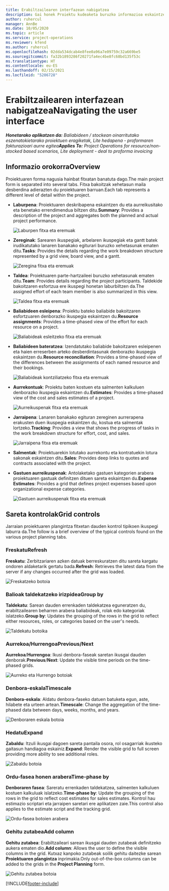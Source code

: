 ```yaml
---
title: Erabiltzailearen interfazean nabigatzea
description: Gai honek Proiektu kudeaketa buruzko informazioa eskaintzen du Dynamics 365 Proiektuaren eragiketak.
author: ruhercul
manager: AnnBe
ms.date: 10/05/2020
ms.topic: article
ms.service: project-operations
ms.reviewer: kfend
ms.author: ruhercul
ms.openlocfilehash: 02dda534dcab4e8fee0a96a7e09759c32a669be5
ms.sourcegitcommit: fa32b1893286f20271fa4ec4be8fc68bd135f53c
ms.translationtype: HT
ms.contentlocale: eu-ES
ms.lasthandoff: 02/15/2021
ms.locfileid: "5286728"
---
```

# <a name="navigating-the-user-interface"></a><span data-ttu-id="fd3fa-103">Erabiltzailearen interfazean nabigatzea</span><span class="sxs-lookup"><span data-stu-id="fd3fa-103">Navigating the user interface</span></span>

<span data-ttu-id="fd3fa-104">_**Honetarako aplikatzen da:** Baliabideen / stockean oinarritutako eszenatokietarako proiektuen eragiketak, Lite hedapena - proformaren fakturazioari aurre egitea_</span><span class="sxs-lookup"><span data-stu-id="fd3fa-104">_**Applies To:** Project Operations for resource/non-stocked based scenarios, Lite deployment - deal to proforma invoicing_</span></span>

## <a name="overview"></a><span data-ttu-id="fd3fa-105">Informazio orokorra</span><span class="sxs-lookup"><span data-stu-id="fd3fa-105">Overview</span></span>

<span data-ttu-id="fd3fa-106">Proiektuaren forma nagusia hainbat fitxatan banatuta dago.</span><span class="sxs-lookup"><span data-stu-id="fd3fa-106">The main project form is separated into several tabs.</span></span> <span data-ttu-id="fd3fa-107">Fitxa bakoitzak xehetasun maila desberdina adierazten du proiektuaren barruan.</span><span class="sxs-lookup"><span data-stu-id="fd3fa-107">Each tab represents a different level of detail within the project.</span></span>

- <span data-ttu-id="fd3fa-108">**Laburpena**: Proiektuaren deskribapena eskaintzen du eta aurreikusitako eta benetako errendimendua biltzen ditu.</span><span class="sxs-lookup"><span data-stu-id="fd3fa-108">**Summary**: Provides a description of the project and aggregates both the planned and actual project performance.</span></span>

    ![Laburpen fitxa eta eremuak](media/navigation7.png)

- <span data-ttu-id="fd3fa-110">**Zereginak**: Sarearen ikuspegiak, arbelaren ikuspegiak eta gantt batek irudikatutako lanaren banakako egiturari buruzko xehetasunak ematen ditu.</span><span class="sxs-lookup"><span data-stu-id="fd3fa-110">**Tasks**: Provides the details regarding the work breakdown structure represented by a grid view, board view, and a gantt.</span></span>

    ![Zeregina fitxa eta eremuak](media/navigation8.png)

- <span data-ttu-id="fd3fa-112">**Taldea**: Proiektuaren parte-hartzaileei buruzko xehetasunak ematen ditu.</span><span class="sxs-lookup"><span data-stu-id="fd3fa-112">**Team**: Provides details regarding the project participants.</span></span> <span data-ttu-id="fd3fa-113">Taldekide bakoitzaren esfortzua ere ikuspegi honetan laburbiltzen da.</span><span class="sxs-lookup"><span data-stu-id="fd3fa-113">The assigned effort of each team member is also summarized in this view.</span></span>

    ![Taldea fitxa eta eremuak](media/navigation9.png)

- <span data-ttu-id="fd3fa-115">**Baliabideen esleipena**: Proiektu bateko baliabide bakoitzaren esfortzuaren denborazko ikuspegia eskaintzen du.</span><span class="sxs-lookup"><span data-stu-id="fd3fa-115">**Resource assignments**: Provides a time-phased view of the effort for each resource on a project.</span></span>

    ![Baliabideak esleitzeko fitxa eta eremuak](media/navigation10.png)

- <span data-ttu-id="fd3fa-117">**Baliabideen bateratzea**: Izendatutako baliabide bakoitzaren esleipenen eta haien erreserben arteko desberdintasunak denborazko ikuspegia eskaintzen du.</span><span class="sxs-lookup"><span data-stu-id="fd3fa-117">**Resource reconciliation**: Provides a time-phased view of the differences between the assignments of each named resource and their bookings.</span></span>

    ![Baliabideak kontziliatzeko fitxa eta eremuak](media/navigation11.png)

- <span data-ttu-id="fd3fa-119">**Aurrekontuak**: Proiektu baten kostuen eta salmenten kalkuluen denborazko ikuspegia eskaintzen du.</span><span class="sxs-lookup"><span data-stu-id="fd3fa-119">**Estimates**: Provides a time-phased view of the cost and sales estimates of a project.</span></span>

    ![Aurreikuspenak fitxa eta eremuak](media/navigation12.png)

- <span data-ttu-id="fd3fa-121">**Jarraipena**: Lanaren banakako egituran zereginen aurrerapena erakusten duen ikuspegia eskaintzen du, kostua eta salmentak lortzeko.</span><span class="sxs-lookup"><span data-stu-id="fd3fa-121">**Tracking**: Provides a view that shows the progress of tasks in the work breakdown structure for effort, cost, and sales.</span></span>

    ![Jarraipena fitxa eta eremuak](media/navigation13.png)

- <span data-ttu-id="fd3fa-123">**Salmentak**: Proiektuarekin lotutako aurrekontu eta kontratuekin lotura sakonak eskaintzen ditu.</span><span class="sxs-lookup"><span data-stu-id="fd3fa-123">**Sales**: Provides deep links to quotes and contracts associated with the project.</span></span>

- <span data-ttu-id="fd3fa-124">**Gastuen aurreikuspenak**: Antolaketako gastuen kategorien arabera proiektuaren gastuak definitzen dituen sareta eskaintzen du.</span><span class="sxs-lookup"><span data-stu-id="fd3fa-124">**Expense Estimates**: Provides a grid that defines project expenses based upon organizational expense categories.</span></span>

    ![Gastuen aurreikuspenak fitxa eta eremuak](media/navigation14.png)

## <a name="grid-controls"></a><span data-ttu-id="fd3fa-126">Sareta kontrolak</span><span class="sxs-lookup"><span data-stu-id="fd3fa-126">Grid controls</span></span>

<span data-ttu-id="fd3fa-127">Jarraian proiektuaren plangintza fitxetan dauden kontrol tipikoen ikuspegi laburra da.</span><span class="sxs-lookup"><span data-stu-id="fd3fa-127">The follow is a brief overview of the typical controls found on the various project planning tabs.</span></span>

### <a name="refresh"></a><span data-ttu-id="fd3fa-128">Freskatu</span><span class="sxs-lookup"><span data-stu-id="fd3fa-128">Refresh</span></span>

<span data-ttu-id="fd3fa-129">**Freskatu**: Zerbitzariaren azken datuak berreskuratzen ditu sareta kargatu ondoren aldaketarik gertatu bada.</span><span class="sxs-lookup"><span data-stu-id="fd3fa-129">**Refresh**: Retrieves the latest data from the server if any changes occurred after the grid was loaded.</span></span>

![Freskatzeko botoia](media/navigation7.png)

### <a name="group-by"></a><span data-ttu-id="fd3fa-131">Balioak taldekatzeko irizpidea</span><span class="sxs-lookup"><span data-stu-id="fd3fa-131">Group by</span></span>

<span data-ttu-id="fd3fa-132">**Taldekatu**: Sarean dauden errenkaden taldekatzea eguneratzen du, erabiltzailearen beharren arabera baliabideak, rolak edo kategoriak islatzeko.</span><span class="sxs-lookup"><span data-stu-id="fd3fa-132">**Group by**: Updates the grouping of the rows in the grid to reflect either resources, roles, or categories based on the user's needs.</span></span>

![Taldekatu botoika](media/navigation6.png)

### <a name="previousnext"></a><span data-ttu-id="fd3fa-134">Aurrekoa/Hurrengoa</span><span class="sxs-lookup"><span data-stu-id="fd3fa-134">Previous/Next</span></span>

<span data-ttu-id="fd3fa-135">**Aurrekoa**/**Hurrengoa**: Ikusi denbora-faseak saretan ikusgai dauden denborak.</span><span class="sxs-lookup"><span data-stu-id="fd3fa-135">**Previous**/**Next**: Update the visible time periods on the time-phased grids.</span></span>

![Aurreko eta Hurrengo botoiak](media/navigation2.png)

### <a name="timescale"></a><span data-ttu-id="fd3fa-137">Denbora-eskala</span><span class="sxs-lookup"><span data-stu-id="fd3fa-137">Timescale</span></span>

<span data-ttu-id="fd3fa-138">**Denbora-eskala**: Aldatu denbora-faseko datuen batuketa egun, aste, hilabete eta urteen artean.</span><span class="sxs-lookup"><span data-stu-id="fd3fa-138">**Timescale**: Change the aggregation of the time-phased data between days, weeks, months, and years.</span></span>

![Denboraren eskala botoia](media/navigation3.png)

### <a name="expand"></a><span data-ttu-id="fd3fa-140">Hedatu</span><span class="sxs-lookup"><span data-stu-id="fd3fa-140">Expand</span></span>

<span data-ttu-id="fd3fa-141">**Zabaldu**: Itzuli ikusgai dagoen sareta pantaila osora, rol osagarriak ikusteko gaitasun handiagoa eskainiz.</span><span class="sxs-lookup"><span data-stu-id="fd3fa-141">**Expand**: Render the visible grid to full screen providing more ability to see additional roles.</span></span>

![Zabaldu botoia](media/navigation4.png)

### <a name="time-phase-by"></a><span data-ttu-id="fd3fa-143">Ordu-fasea honen arabera</span><span class="sxs-lookup"><span data-stu-id="fd3fa-143">Time-phase by</span></span>

<span data-ttu-id="fd3fa-144">**Denboraren fasea**: Sareratu errenkaden taldekatzea, salmenten kalkuluen kostuen kalkuluak islatzeko.</span><span class="sxs-lookup"><span data-stu-id="fd3fa-144">**Time-phase by**: Update the grouping of the rows in the grid to reflect cost estimates for sales estimates.</span></span> <span data-ttu-id="fd3fa-145">Kontrol hau estimazio scriptari eta jarraipen saretari ere aplikatzen zaie.</span><span class="sxs-lookup"><span data-stu-id="fd3fa-145">This control also applies to the estimate script and the tracking grid.</span></span>

![Ordu-fasea botoien arabera](media/navigation0.png)

### <a name="add-column"></a><span data-ttu-id="fd3fa-147">Gehitu zutabea</span><span class="sxs-lookup"><span data-stu-id="fd3fa-147">Add column</span></span>

<span data-ttu-id="fd3fa-148">**Gehitu zutabea**: Erabiltzaileari sarean ikusgai dauden zutabeak definitzeko aukera ematen dio.</span><span class="sxs-lookup"><span data-stu-id="fd3fa-148">**Add column**: Allows the user to define the visible columns in the grid.</span></span> <span data-ttu-id="fd3fa-149">Kutxaz kanpoko zutabeak soilik gehitu daitezke sarean **Proiektuaren plangintza** inprimakia.</span><span class="sxs-lookup"><span data-stu-id="fd3fa-149">Only out-of-the-box columns can be added to the grids in the **Project Planning** form.</span></span>

![Gehitu zutabea botoia](media/navigation5.png)


[!INCLUDE[footer-include](../includes/footer-banner.md)]
